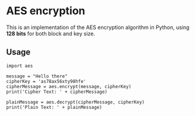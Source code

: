 # AES encryption

This is an implementation of the AES encryption algorithm in Python, using **128 bits** for both block and key size.

## Usage

```
import aes

message = "Hello there"
cipherKey = 'as78ax56xty98hfe'
cipherMessage = aes.encrypt(message, cipherKey)
print('Cipher Text: ' + cipherMessage)

plainMessage = aes.decrypt(cipherMessage, cipherKey)
print('Plain Text: ' + plainMessage)
```